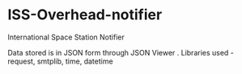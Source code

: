 # ISS-Overhead-notifier
International Space Station Notifier


Data stored is in JSON form through JSON Viewer .
Libraries used - request, smtplib, time, datetime

